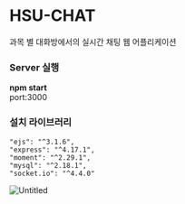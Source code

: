 # HSU-CHAT
과목 별 대화방에서의 실시간 채팅 웹 어플리케이션 


### Server 실행 
<b>npm start</b>
<br>
port:3000


    
   ### 설치 라이브러리
    "ejs": "^3.1.6",
    "express": "^4.17.1",
    "moment": "^2.29.1",
    "mysql": "^2.18.1",
    "socket.io": "^4.4.0"
![Untitled](https://user-images.githubusercontent.com/84308554/152974072-3e5480e7-f519-42a9-864f-9a4750256d51.png)
